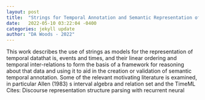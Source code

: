 ```yaml
---
layout: post
title:  "Strings for Temporal Annotation and Semantic Representation of Events"
date:   2022-05-10 03:22:04 -0400
categories: jekyll update
author: "DA Woods - 2022"
---
```

This work describes the use of strings as models for the representation of temporal datathat is, events and times, and their linear ordering and temporal inter-relations to form the basis of a framework for reasoning about that data and using it to aid in the creation or validation of semantic temporal annotation. Some of the relevant motivating literature is examined, in particular Allen (1983) s interval algebra and relation set and the TimeML Cites: Discourse representation structure parsing with recurrent neural